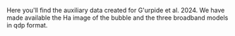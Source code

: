 Here you'll find the auxiliary data created for G\'urpide et al. 2024. We have made available the Ha image of the bubble and the three broadband models in qdp format.
